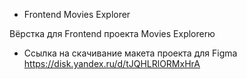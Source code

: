 * Frontend Movies Explorer

Вёрстка для Frontend проекта Movies Explorerю

* Сcылка на скачивание макета проекта для Figma
https://disk.yandex.ru/d/tJQHLRlORMxHrA
